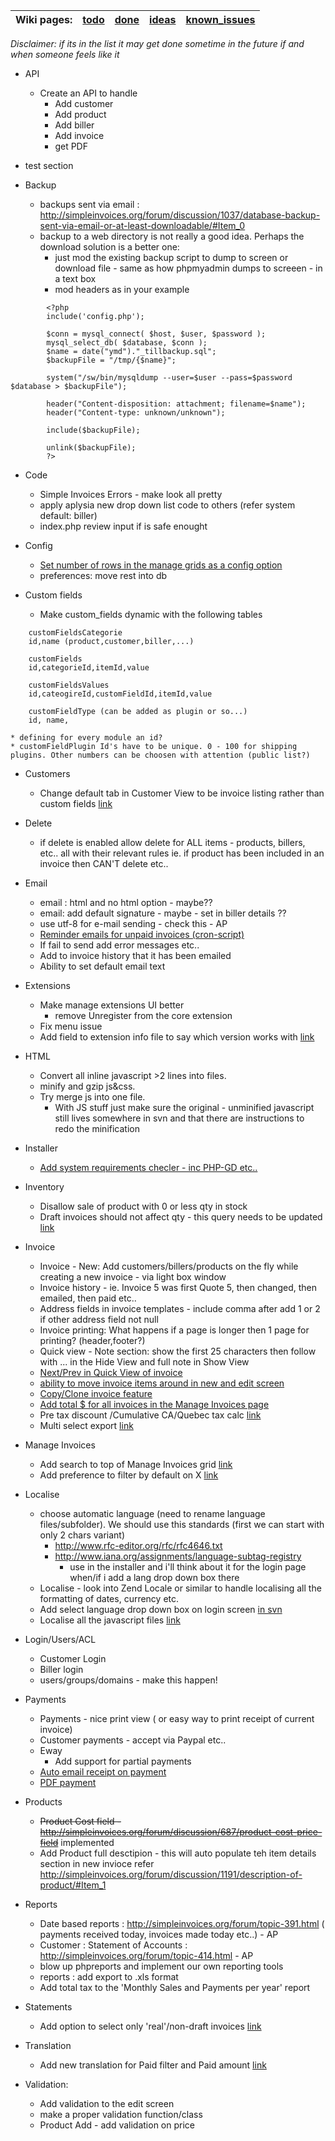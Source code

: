 | **Wiki pages:** |[todo](todo.md) |[done](done.md) | [ideas](ideas.md)| [known\_issues](known_issues.md) |
|:----------------|:---------------|:---------------|:-----------------|:---------------------------------|

_Disclaimer: if its in the list it may get done sometime in the future if and when someone feels like it_
  * API
    * Create an API to handle
      * Add customer
      * Add product
      * Add biller
      * Add invoice
      * get PDF

  * test section

  * Backup
    * backups sent via email : http://simpleinvoices.org/forum/discussion/1037/database-backup-sent-via-email-or-at-least-downloadable/#Item_0
    * backup to a web directory is not really a good idea. Perhaps the download solution is a better one:
      * just mod the existing backup script to dump to screen or download file - same as how phpmyadmin dumps to screeen - in a text box
      * mod headers as in your example
```
		<?php
		include('config.php');

		$conn = mysql_connect( $host, $user, $password );
		mysql_select_db( $database, $conn );
		$name = date("ymd")."_tillbackup.sql";
		$backupFile = "/tmp/{$name}";

		system("/sw/bin/mysqldump --user=$user --pass=$password $database > $backupFile");

		header("Content-disposition: attachment; filename=$name");
		header("Content-type: unknown/unknown");

		include($backupFile);

		unlink($backupFile);
		?>
```


  * Code
    * Simple Invoices Errors - make look all pretty
    * apply aplysia new drop down list code to others (refer system default: biller)
    * index.php review input if is safe enought


  * Config
    * [Set number of rows in the manage grids as a config option](http://simpleinvoices.org/forum/discussion/928/number-of-invoices-on-one-page/#Item_1)
    * preferences: move rest into db

  * Custom fields
    * Make custom\_fields dynamic with the following tables
```
	customFieldsCategorie
	id,name (product,customer,biller,...)
	
	customFields
	id,categorieId,itemId,value

	customFieldsValues
	id,cateogireId,customFieldId,itemId,value

	customFieldType (can be added as plugin or so...)
	id, name, 
```
    * defining for every module an id?
    * customFieldPlugin Id's have to be unique. 0 - 100 for shipping plugins. Other numbers can be choosen with attention (public list?)

  * Customers
    * Change default tab in Customer View to be invoice listing rather than custom fields [link](http://simpleinvoices.org/forum/discussion/1356/sugestion-change-customer-invoice-listing-tab-position/#Item_0)

  * Delete
    * if delete is enabled allow delete for ALL items - products, billers, etc.. all with their relevant rules ie. if product has been included in an invoice then CAN'T delete etc..

  * Email
    * email : html and no html option - maybe??
    * email: add default signature - maybe - set in biller details ??
    * use utf-8 for e-mail sending - check this - AP
    * [Reminder emails for unpaid invoices (cron-script)](http://simpleinvoices.org/forum/discussion/908/reminders-for-open-invoices-help-wanted/#Item_14)
    * If fail to send add error messages etc..
    * Add to invoice history that it has been emailed
    * Ability to set default email text

  * Extensions
    * Make manage extensions UI better
      * remove Unregister from the core extension
    * Fix menu issue
    * Add field to extension info file to say which version works with [link](http://simpleinvoices.org/forum/discussion/1342/cleaning-si/#Item_1)

  * HTML
    * Convert all inline javascript >2 lines into files.
    * minify and gzip js&css.
    * Try merge js into one file.
      * With JS stuff just make sure the original - unminified javascript still lives somewhere in svn and that there are instructions to redo the minification

  * Installer
    * [Add system requirements checler - inc PHP-GD etc.. ](http://simpleinvoices.org/forum/discussion/883/logo-not-showing-in-pdf-invoice-issueopen/#Item_21)

  * Inventory
    * Disallow sale of product with 0 or less qty in stock
    * Draft invoices should not affect qty - this query needs to be updated [link](http://code.google.com/p/simpleinvoices/source/browse/trunk/sys/include/class/product.php#89)

  * Invoice
    * Invoice - New: Add customers/billers/products on the fly while creating a new invoice - via light box window
    * Invoice history - ie. Invoice 5 was first Quote 5, then changed, then emailed, then paid etc..
    * Address fields in invoice templates - include comma after add 1 or 2 if other address field not null
    * Invoice printing: What happens if a page is longer then 1 page for printing? (header,footer?)
    * Quick view - Note section: show the first 25 characters then follow with ... in the Hide View and full note in Show View
    * [Next/Prev in Quick View of invoice](http://simpleinvoices.org/forum/discussion/977/invoice-quick-view-next-and-prev-navigation/#Item_1)
    * [ability to move invoice items around in new and edit screen](http://simpleinvoices.org/forum/discussion/1090/feature-request-ability-to-insert-rows-between-already-created-rows/#Item_0)
    * [Copy/Clone invoice feature](http://simpleinvoices.org/forum/discussion/1202/invoice-copy-feature/#Item_1)
    * [Add total $ for all invoices in the Manage Invoices page](http://simpleinvoices.org/forum/discussion/1206/add-sum-total-at-the-bottom-of-the-invoice-list/#Comment_6528)
    * Pre tax discount /Cumulative CA/Quebec tax calc [link](http://simpleinvoices.org/forum/discussion/1013/pretax-discounts-as-an-extension-perhaps/#Item_17)
    * Multi select export [link](http://www.simpleinvoices.org/forum/discussion/1529//p1)

  * Manage Invoices
    * Add search to top of Manage Invoices grid [link](http://simpleinvoices.org/forum/discussion/1564)
    * Add preference to filter by default on X [link](http://simpleinvoices.org/forum/discussion/1564)

  * Localise
    * choose automatic language (need to rename language files/subfolder). We should use this standards (first we can start with only 2 chars variant)
      * http://www.rfc-editor.org/rfc/rfc4646.txt
      * http://www.iana.org/assignments/language-subtag-registry
        * use in the installer and i'll think about it for the login page when/if i add a lang drop down box there
    * Localise - look into Zend Locale or similar to handle localising all the formatting of dates, currency etc.
    * Add select language drop down box on login screen [in svn](implemented.md)
    * Localise all the javascript files    [link](http://simpleinvoices.org/forum/discussion/1385/localisation-one-more-change-to-do/#Item_0)

  * Login/Users/ACL
    * Customer Login
    * Biller login
    * users/groups/domains - make this happen!

  * Payments
    * Payments - nice print view ( or easy way to print receipt of current invoice)
    * Customer payments - accept via Paypal etc..
    * Eway
      * Add support for partial payments
    * [Auto email receipt on payment](http://simpleinvoices.org/forum/discussion/1195/automatic-emailing-of-receipts/#Item_0)
    * [PDF payment](http://simpleinvoices.org/forum/discussion/1246/pdf-for-receipts/#Comment_6809)


  * Products
    * ~~Product Cost field - http://simpleinvoices.org/forum/discussion/687/product-cost-price-field~~ implemented
    * Add Product full desctipion - this will auto populate teh item details section in new invioce refer http://simpleinvoices.org/forum/discussion/1191/description-of-product/#Item_1

  * Reports
    * Date based reports : http://simpleinvoices.org/forum/topic-391.html ( payments received today, invoices made today etc..) - AP
    * Customer : Statement of Accounts : http://simpleinvoices.org/forum/topic-414.html - AP
    * blow up phpreports and implement our own reporting tools
    * reports : add export to .xls format
    * Add total tax to the 'Monthly Sales and Payments per year' report

  * Statements
    * Add option to select only 'real'/non-draft invoices [link](http://simpleinvoices.org/forum/discussion/1352/reports-not-working-100-query-errors/#Item_1)

  * Translation
    * Add new translation for Paid filter and Paid amount [link](http://simpleinvoices.org/forum/discussion/1543/p/#Item_1)

  * Validation:
    * Add validation to the edit screen
    * make a proper validation function/class
    * Product Add - add validation on price